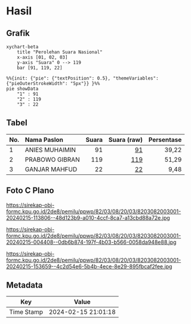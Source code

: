 # Hasil

## Grafik

```mermaid
xychart-beta
    title "Perolehan Suara Nasional"
    x-axis [01, 02, 03]
    y-axis "Suara" 0 --> 119
    bar [91, 119, 22]
```

```mermaid
%%{init: {"pie": {"textPosition": 0.5}, "themeVariables": {"pieOuterStrokeWidth": "5px"}} }%%
pie showData
    "1" : 91
    "2" : 119
    "3" : 22
```

## Tabel

| No. | Nama Paslon    | Suara | Suara (raw) | Persentase |
|:--- |:-------------- | -----:| -----------:| ----------:|
| 1   | ANIES MUHAIMIN | 91    | [91][p-1]   | 39,22      |
| 2   | PRABOWO GIBRAN | 119   | [119][p-2]  | 51,29      |
| 3   | GANJAR MAHFUD  | 22    | [22][p-3]   | 9,48       |


[p-1]: https://github.com/gigit-pemilu/pemilu-2024/blob/main/pilpres/hitung-suara/sub/82-maluku-utara/sub/03-halmahera-utara/sub/08-malifut/sub/2003-samsuma/sub/001-tps/sub/paslon-1.txt
[p-2]: https://github.com/gigit-pemilu/pemilu-2024/blob/main/pilpres/hitung-suara/sub/82-maluku-utara/sub/03-halmahera-utara/sub/08-malifut/sub/2003-samsuma/sub/001-tps/sub/paslon-2.txt
[p-3]: https://github.com/gigit-pemilu/pemilu-2024/blob/main/pilpres/hitung-suara/sub/82-maluku-utara/sub/03-halmahera-utara/sub/08-malifut/sub/2003-samsuma/sub/001-tps/sub/paslon-3.txt

## Foto C Plano

https://sirekap-obj-formc.kpu.go.id/2de8/pemilu/ppwp/82/03/08/20/03/8203082003001-20240215-113806--48d123b9-a010-4ccf-8ca7-a13cbd88a72e.jpg

https://sirekap-obj-formc.kpu.go.id/2de8/pemilu/ppwp/82/03/08/20/03/8203082003001-20240215-004408--0db6b874-197f-4b03-b566-0058da948e88.jpg

https://sirekap-obj-formc.kpu.go.id/2de8/pemilu/ppwp/82/03/08/20/03/8203082003001-20240215-153659--4c2d54e6-5b4b-4ece-8e29-895fbcaf2fee.jpg


## Metadata

| Key        | Value               |
| ---------- | ------------------- |
| Time Stamp | 2024-02-15 21:01:18 |



